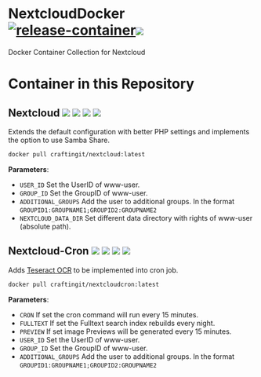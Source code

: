 # NextcloudDocker [![release-container](https://github.com/CraftingITde/NextcloudDocker/actions/workflows/release-container.yml/badge.svg)](https://github.com/CraftingITde/NextcloudDocker/actions/workflows/release-container.yml)![](https://badgen.net/github/release/craftingitde/NextcloudDocker/stable)

Docker Container Collection for Nextcloud

# Container in this Repository

## Nextcloud [![](https://badgen.net/badge/docker/Docker?icon&label=View%20on)](https://hub.docker.com/r/craftingit/nextcloud) ![](https://badgen.net/docker/pulls/craftingit/nextcloud?icon=docker&label=pulls) ![](https://badgen.net/docker/stars/craftingit/nextcloud?icon=docker&label=stars) ![](https://badgen.net/docker/size/craftingit/nextcloud?icon=docker)

Extends the default configuration with better PHP settings and implements the option to use Samba Share.

```sh
docker pull craftingit/nextcloud:latest
```

**Parameters**:

- `USER_ID` Set the UserID of www-user.
- `GROUP_ID` Set the GroupID of www-user.
- `ADDITIONAL_GROUPS` Add the user to additional groups. In the format `GROUPID1:GROUPNAME1;GROUPID2:GROUPNAME2`
- `NEXTCLOUD_DATA_DIR` Set different data directory with rights of www-user (absolute path).

## Nextcloud-Cron [![](https://badgen.net/badge/docker/Docker?icon&label=View%20on)](https://hub.docker.com/r/craftingit/nextcloud-cron) ![](https://badgen.net/docker/pulls/craftingit/nextcloud-cron?icon=docker&label=pulls) ![](https://badgen.net/docker/stars/craftingit/nextcloud-cron?icon=docker&label=stars) ![](https://badgen.net/docker/size/craftingit/nextcloud-cron?icon=docker)

Adds [Teseract OCR](https://github.com/tesseract-ocr/tesseract) to be implemented into cron job.

```sh
docker pull craftingit/nextcloudcron:latest
```

**Parameters**:

- `CRON` If set the cron command will run every 15 minutes.
- `FULLTEXT` If set the Fulltext search index rebuilds every night.
- `PREVIEW` If set image Previews will be generated every 15 minutes.
- `USER_ID` Set the UserID of www-user.
- `GROUP_ID` Set the GroupID of www-user.
- `ADDITIONAL_GROUPS` Add the user to additional groups. In the format `GROUPID1:GROUPNAME1;GROUPID2:GROUPNAME2`
